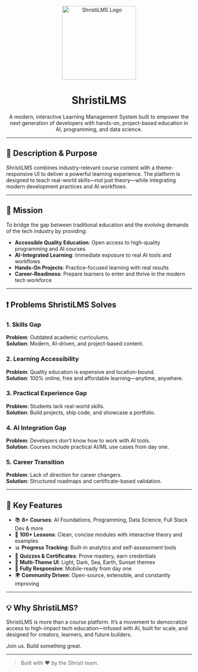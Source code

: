 <p align="center">
  <img src="https://arunrgagility.github.io/ShristiLMS/assets/logo.png" alt="ShristiLMS Logo" width="200"/>
</p>

<h1 align="center">ShristiLMS</h1>

<p align="center">
  A modern, interactive Learning Management System built to empower the next generation of developers with hands-on, project-based education in AI, programming, and data science.
</p>

---

## 🚀 Description & Purpose

ShristiLMS combines industry-relevant course content with a theme-responsive UI to deliver a powerful learning experience. The platform is designed to teach real-world skills—not just theory—while integrating modern development practices and AI workflows.

---

## 🎯 Mission

To bridge the gap between traditional education and the evolving demands of the tech industry by providing:

- **Accessible Quality Education**: Open access to high-quality programming and AI courses
- **AI-Integrated Learning**: Immediate exposure to real AI tools and workflows
- **Hands-On Projects**: Practice-focused learning with real results
- **Career-Readiness**: Prepare learners to enter and thrive in the modern tech workforce

---

## ❗ Problems ShristiLMS Solves

### 1. Skills Gap  
**Problem**: Outdated academic curriculums.  
**Solution**: Modern, AI-driven, and project-based content.

### 2. Learning Accessibility  
**Problem**: Quality education is expensive and location-bound.  
**Solution**: 100% online, free and affordable learning—anytime, anywhere.

### 3. Practical Experience Gap  
**Problem**: Students lack real-world skills.  
**Solution**: Build projects, ship code, and showcase a portfolio.

### 4. AI Integration Gap  
**Problem**: Developers don't know how to work with AI tools.  
**Solution**: Courses include practical AI/ML use cases from day one.

### 5. Career Transition  
**Problem**: Lack of direction for career changers.  
**Solution**: Structured roadmaps and certificate-based validation.

---

## 🔑 Key Features

- 📚 **8+ Courses**: AI Foundations, Programming, Data Science, Full Stack Dev & more
- 🧠 **100+ Lessons**: Clean, concise modules with interactive theory and examples
- 📊 **Progress Tracking**: Built-in analytics and self-assessment tools
- 🧪 **Quizzes & Certificates**: Prove mastery, earn credentials
- 🎨 **Multi-Theme UI**: Light, Dark, Sea, Earth, Sunset themes
- 📱 **Fully Responsive**: Mobile-ready from day one
- 🌍 **Community Driven**: Open-source, extensible, and constantly improving

---

## 💡 Why ShristiLMS?

ShristiLMS is more than a course platform. It’s a movement to democratize access to high-impact tech education—infused with AI, built for scale, and designed for creators, learners, and future builders.

Join us. Build something great.

---

> Built with ❤️ by the Shristi team.
